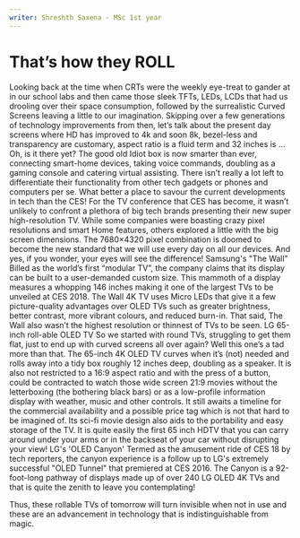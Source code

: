 ```yaml
---
writer: Shreshth Saxena - MSc 1st year
---
```


# That’s how they ROLL

Looking back at the time when CRTs were the weekly eye-treat to gander at in our school labs and then came those sleek TFTs, LEDs, LCDs that had us drooling over their space consumption, followed by the surrealistic Curved Screens leaving a little to our imagination. Skipping over a few generations of technology improvements from then, let’s talk about the present day screens where HD has improved to 4k and soon 8k, bezel-less and transparency are customary, aspect ratio is a fluid term and 32 inches is … Oh, is it there yet? 
The good old Idiot box is now smarter than ever, connecting smart-home devices, taking voice commands, doubling as a gaming console and catering virtual assisting. There isn’t really a lot left to differentiate their functionality from other tech gadgets or phones and computers per se. 
What better a place to savour the current developments in tech than the CES! For the TV conference that CES has become, it wasn’t unlikely to confront a plethora of big tech brands presenting their new super high-resolution TV. While some companies were boasting crazy pixel resolutions and smart Home features, others explored a little with the big screen dimensions. The 7680×4320 pixel combination is doomed to become the new standard that we will use every day on all our devices. And yes, if you wonder, your eyes will see the difference!
Samsung's "The Wall"
Billed as the world’s first “modular TV”, the company claims that its display can be built to a user-demanded custom size. This mammoth of a display measures a whopping 146 inches making it one of the largest TVs to be unveiled at CES 2018. The Wall 4K TV uses Micro LEDs that give it a few picture-quality advantages over OLED TVs such as greater brightness, better contrast, more vibrant colours, and reduced burn-in. That said, The Wall also wasn’t the highest resolution or thinnest of TVs to be seen.
LG 65-inch roll-able OLED TV
So we started with round TVs, struggling to get them flat, just to end up with curved screens all over again? Well this one’s a tad more than that. The 65-inch 4K OLED TV curves when it’s (not) needed and rolls away into a tidy box roughly 12 inches deep, doubling as a speaker. It is also not restricted to a 16:9 aspect ratio and with the press of a button, could be contracted to watch those wide screen 21:9 movies without the letterboxing (the bothering black bars) or as a low-profile information display with weather, music and other controls. 
It still awaits a timeline for the commercial availability and a possible price tag which is not that hard to be imagined of. Its sci-fi movie design also aids to the portability and easy storage of the TV. It is quite easily the first 65 inch HDTV that you can carry around under your arms or in the backseat of your car without disrupting your view!
LG's 'OLED Canyon'
Termed as the amusement ride of CES 18 by tech reporters, the canyon experience is a follow up to LG's extremely successful "OLED Tunnel" that premiered at CES 2016. The Canyon is a 92-foot-long pathway of displays made up of over 240 LG OLED 4K TVs and that is quite the zenith to leave you contemplating!

Thus, these rollable TVs of tomorrow will turn invisible when not in use and these are an advancement in technology that is indistinguishable from magic.
